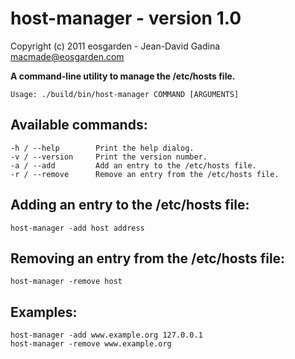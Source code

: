 host-manager - version 1.0
==========================

Copyright (c) 2011 eosgarden - Jean-David Gadina <macmade@eosgarden.com>

**A command-line utility to manage the /etc/hosts file.**

    Usage: ./build/bin/host-manager COMMAND [ARGUMENTS]

Available commands:
-------------------

    -h / --help        Print the help dialog.
    -v / --version     Print the version number.
    -a / --add         Add an entry to the /etc/hosts file.
    -r / --remove      Remove an entry from the /etc/hosts file.

Adding an entry to the /etc/hosts file:
---------------------------------------

    host-manager -add host address

Removing an entry from the /etc/hosts file:
-------------------------------------------

    host-manager -remove host

Examples:
---------

    host-manager -add www.example.org 127.0.0.1
    host-manager -remove www.example.org
